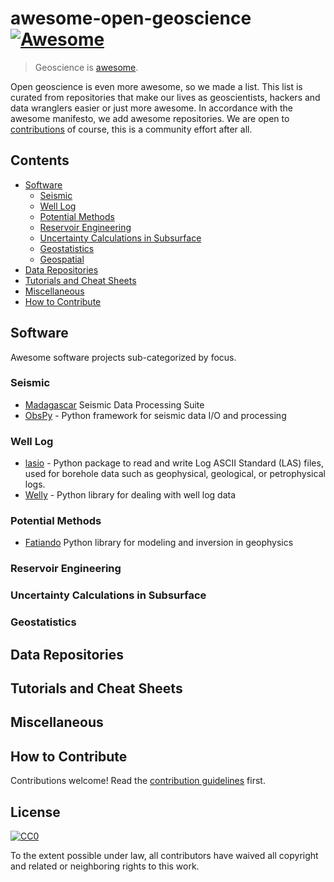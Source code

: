 # awesome-open-geoscience [![Awesome](https://cdn.rawgit.com/sindresorhus/awesome/d7305f38d29fed78fa85652e3a63e154dd8e8829/media/badge.svg)](https://github.com/sindresorhus/awesome)

> Geoscience is [awesome](awesome.md). 

Open geoscience is even more awesome, so we made a list. This list is curated from repositories that make our lives as geoscientists, hackers and data wranglers easier or just more awesome. In accordance with the awesome manifesto, we add awesome repositories. We are open to [contributions](contributing.md) of course, this is a community effort after all.

## Contents

- [Software](#software)
    - [Seismic](#seismic)
    - [Well Log](#well-log)
    - [Potential Methods](#potential-methods)
    - [Reservoir Engineering](#reservoir-engineering)
    - [Uncertainty Calculations in Subsurface](#uncertainty-calculations-in-subsurface)
    - [Geostatistics](#geostatistics)
    - [Geospatial](#geospatial)
- [Data Repositories](#data-repositories)
- [Tutorials and Cheat Sheets](#tutorials-and-cheat-sheets)
- [Miscellaneous](#miscellaneous)
- [How to Contribute](#how-to-contribute)


## Software
Awesome software projects sub-categorized by focus.

### Seismic

- [Madagascar](http://www.ahay.org) Seismic Data Processing Suite
- [ObsPy](https://github.com/obspy/obspy/wiki) - Python framework for seismic data I/O and processing
### Well Log
- [lasio](https://github.com/kinverarity1/lasio) - Python package to read and write Log ASCII Standard (LAS) files, used for borehole data such as geophysical, geological, or petrophysical logs.
- [Welly](https://github.com/agile-geoscience/welly) - Python library for dealing with well log data
### Potential Methods
- [Fatiando](http://www.fatiando.org/) Python library for modeling and inversion in geophysics
### Reservoir Engineering
### Uncertainty Calculations in Subsurface
### Geostatistics


## Data Repositories

## Tutorials and Cheat Sheets

## Miscellaneous

## How to Contribute

Contributions welcome! Read the [contribution guidelines](contributing.md) first.


## License

[![CC0](http://mirrors.creativecommons.org/presskit/buttons/88x31/svg/cc-zero.svg)](http://creativecommons.org/publicdomain/zero/1.0)

To the extent possible under law, all contributors have waived all copyright and
related or neighboring rights to this work.
